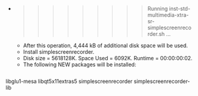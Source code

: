 * >>>>>>>>> Running inst-std-multimedia-xtra-sr-simplescreenrecorder.sh ...
  * After this operation, 4,444 kB of additional disk space will be used.
  * Install simplescreenrecorder.
  * Disk size = 5618128K. Space Used = 6092K. Runtime = 00:00:00:02.
  * The following NEW packages will be installed:
  ```bash
libglu1-mesa libqt5x11extras5 simplescreenrecorder simplescreenrecorder-lib
  ```
